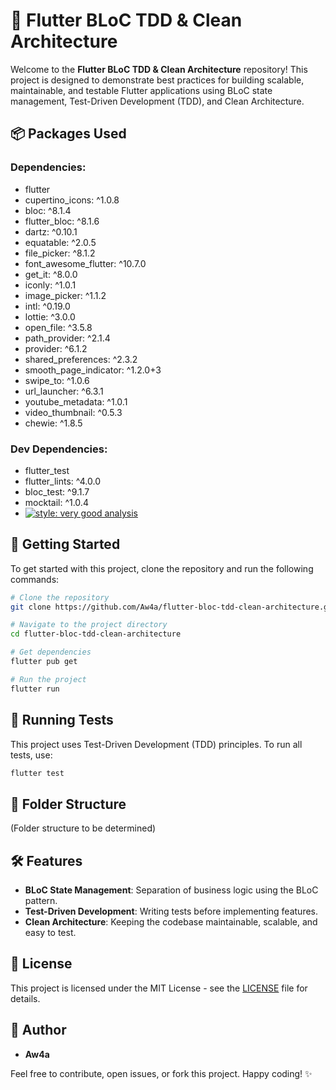 # 🚀 Flutter BLoC TDD & Clean Architecture

Welcome to the **Flutter BLoC TDD & Clean Architecture** repository! This project is designed to demonstrate best practices for building scalable, maintainable, and testable Flutter applications using BLoC state management, Test-Driven Development (TDD), and Clean Architecture.

## 📦 Packages Used

### Dependencies:
- flutter
- cupertino_icons: ^1.0.8
- bloc: ^8.1.4
- flutter_bloc: ^8.1.6
- dartz: ^0.10.1
- equatable: ^2.0.5
- file_picker: ^8.1.2
- font_awesome_flutter: ^10.7.0
- get_it: ^8.0.0
- iconly: ^1.0.1
- image_picker: ^1.1.2
- intl: ^0.19.0
- lottie: ^3.0.0
- open_file: ^3.5.8
- path_provider: ^2.1.4
- provider: ^6.1.2
- shared_preferences: ^2.3.2
- smooth_page_indicator: ^1.2.0+3
- swipe_to: ^1.0.6
- url_launcher: ^6.3.1
- youtube_metadata: ^1.0.1
- video_thumbnail: ^0.5.3
- chewie: ^1.8.5

### Dev Dependencies:
- flutter_test
- flutter_lints: ^4.0.0
- bloc_test: ^9.1.7
- mocktail: ^1.0.4
- [![style: very good analysis](https://img.shields.io/badge/style-very_good_analysis-B22C89.svg)](https://pub.dev/packages/very_good_analysis)

## 📑 Getting Started

To get started with this project, clone the repository and run the following commands:

```bash
# Clone the repository
git clone https://github.com/Aw4a/flutter-bloc-tdd-clean-architecture.git

# Navigate to the project directory
cd flutter-bloc-tdd-clean-architecture

# Get dependencies
flutter pub get

# Run the project
flutter run
```

## 🧪 Running Tests

This project uses Test-Driven Development (TDD) principles. To run all tests, use:

```bash
flutter test
```

## 📂 Folder Structure

(Folder structure to be determined)

## 🛠️ Features

- **BLoC State Management**: Separation of business logic using the BLoC pattern.
- **Test-Driven Development**: Writing tests before implementing features.
- **Clean Architecture**: Keeping the codebase maintainable, scalable, and easy to test.

## 📄 License

This project is licensed under the MIT License - see the [LICENSE](LICENSE.md) file for details.

## 👤 Author

- **Aw4a**

Feel free to contribute, open issues, or fork this project. Happy coding! ✨
